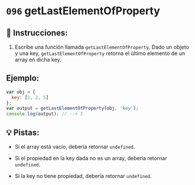 # `096` getLastElementOfProperty

## 📝 Instrucciones: 

1. Escribe una función llamada `getLastElementOfProperty`. Dado un objeto y una key, `getLastElementOfProperty` retorna el último elemento de un array en dicha key.

## Ejemplo:

```js
var obj = {
  key: [1, 2, 5]
};
var output = getLastElementOfProperty(obj, 'key');
console.log(output); // --> 5
```

## 💡 Pistas:

+ Si el array está vacío, debería retornar `undefined`.

+ Si el propiedad en la key dada no es un array, debería retornar `undefined`.

+ Si la key no tiene propiedad, debería retornar `undefined`.
